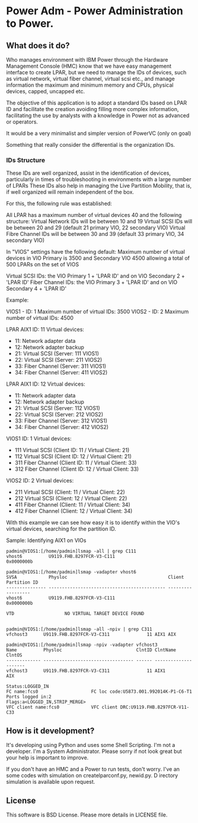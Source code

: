 # Power Adm - Power Administration to Power.

## What does it do?

Who manages environment with IBM Power through the Hardware Management Console (HMC) know that we have easy management interface to create LPAR, but we need to manage the IDs of devices, such as virtual network, virtual fiber channel, virtual scsi etc., and manage information the maximum and minimum memory and CPUs, physical devices, capped, uncapped etc.

The objective of this application is to adopt a standard IDs based on LPAR ID and facilitate the creation avoiding filling more complex information, facilitating the use by analysts with a knowledge in Power not as advanced or operators.

It would be a very minimalist and simpler version of PowerVC (only on goal)

Something that really consider the differential is the organization IDs.

### IDs Structure 

These IDs are well organized, assist in the identification of devices, particularly in times of troubleshooting in environments with a large number of LPARs
These IDs also help in managing the Live Partition Mobility, that is, if well organized will remain independent of the box.

For this, the following rule was established:

All LPAR has a maximum number of virtual devices 40 and the following structure:
Virtual Network IDs will be between 10 and 19
Virtual SCSI IDs will be between 20 and 29 (default 21 primary VIO, 22 secondary VIO)
Virtual Fibre Channel IDs will be between 30 and 39 (default 33 primary VIO, 34 secondary VIO)

In "VIOS" settings have the following default:
Maximum number of virtual devices in VIO Primary is 3500 and Secondary VIO 4500 allowing a total of 500 LPARs on the set of VIOS

Virtual SCSI IDs:  the VIO Primary 1 + 'LPAR ID' and on VIO Secondary 2 + 'LPAR ID'
Fiber Channel IDs: the VIO Primary 3 + 'LPAR ID' and on VIO Secondary 4 + 'LPAR ID'

Example:

VIOS1 - ID: 1 Maximum number of virtual IDs: 3500
VIOS2 - ID: 2 Maximum number of virtual IDs: 4500

LPAR AIX1
ID: 11
Virtual devices:
- 11: Network adapter data
- 12: Network adapter backup
- 21: Virtual SCSI (Server: 111 VIOS1)
- 22: Virtual SCSI (Server: 211 VIOS2)
- 33: Fiber Channel (Server: 311 VIOS1)
- 34: Fiber Channel (Server: 411 VIOS2)

LPAR AIX1
ID: 12
Virtual devices:
- 11: Network adapter data
- 12: Network adapter backup
- 21: Virtual SCSI (Server: 112 VIOS1)
- 22: Virtual SCSI (Server: 212 VIOS2)
- 33: Fiber Channel (Server: 312 VIOS1)
- 34: Fiber Channel (Server: 412 VIOS2)


VIOS1
ID: 1
Virtual devices:
- 111 Virtual SCSI (Client ID: 11 / Virtual Client: 21)
- 112 Virtual SCSI (Client ID: 12 / Virtual Client: 21)
- 311 Fiber Channel (Client ID: 11 / Virtual Client: 33)
- 312 Fiber Channel (Client ID: 12 / Virtual Client: 33)

VIOS2
ID: 2
Virtual devices:
- 211 Virtual SCSI (Client: 11 / Virtual Client: 22)
- 212 Virtual SCSI (Client: 12 / Virtual Client: 22)
- 411 Fiber Channel (Client: 11 / Virtual Client: 34)
- 412 Fiber Channel (Client: 12 / Virtual Client: 34)

With this example we can see how easy it is to identify within the VIO's virtual devices, searching for the partition ID.

Sample: Identifying AIX1 on VIOs

	padmin@VIOS1:[/home/padmin]lsmap -all | grep C111
	vhost6          U9119.FHB.8297FCR-V3-C111                    0x0000000b

	padmin@VIOS1:[/home/padmin]lsmap -vadapter vhost6
	SVSA            Physloc                                      Client Partition ID
	--------------- -------------------------------------------- ------------------
	vhost6          U9119.FHB.8297FCR-V3-C111                    0x0000000b

	VTD                   NO VIRTUAL TARGET DEVICE FOUND


	padmin@VIOS1:[/home/padmin]lsmap -all -npiv | grep C311
	vfchost3      U9119.FHB.8297FCR-V3-C311              11 AIX1 AIX

	padmin@VIOS1:[/home/padmin]lsmap -npiv -vadapter vfchost3
	Name          Physloc                            ClntID ClntName       ClntOS
	------------- ---------------------------------- ------ -------------- -------
	vfchost3      U9119.FHB.8297FCR-V3-C311              11 AIX1           AIX

	Status:LOGGED_IN
	FC name:fcs0                    FC loc code:U5873.001.992014K-P1-C6-T1
	Ports logged in:2
	Flags:a<LOGGED_IN,STRIP_MERGE>
	VFC client name:fcs0            VFC client DRC:U9119.FHB.8297FCR-V11-C33


## How is it development?

It's developing using Python and uses some Shell Scripting.
I'm not a developer. I'm a System Administrator. Please sorry if not look great but your help is important to improve.

If you don't have an HMC and a Power to run tests, don't worry. I've an some codes with simulation on createlparconf.py, newid.py. D
irectory simulation is available upon request.

## License

This software is BSD License. Please more details in LICENSE file.


